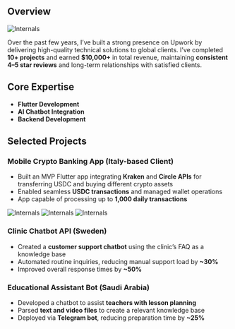 
##  Overview

![Internals](assets/images/Upwork/profile.png#500x500)

Over the past few years, I’ve built a strong presence on Upwork by delivering high-quality technical solutions to global clients. I’ve completed **10+ projects** and earned **$10,000+** in total revenue, maintaining **consistent 4–5 star reviews** and long-term relationships with satisfied clients.

## Core Expertise

- **Flutter Development**
- **AI Chatbot Integration**
- **Backend Development**

## Selected Projects

### Mobile Crypto Banking App (Italy-based Client)
- Built an MVP Flutter app integrating **Kraken** and **Circle APIs** for transferring USDC and buying different crypto assets 
- Enabled seamless **USDC transactions** and managed wallet operations
- App capable of processing up to **1,000 daily transactions**

![Internals](assets/images/Upwork/seventhythree_main.png#600x1200)
![Internals](assets/images/Upwork/seventhythree_crypto.png#600x1200)
![Internals](assets/images/Upwork/seventhythree_graph.png#600x1200)


### Clinic Chatbot API (Sweden)
- Created a **customer support chatbot** using the clinic’s FAQ as a knowledge base
- Automated routine inquiries, reducing manual support load by **~30%**
- Improved overall response times by **~50%**

### Educational Assistant Bot (Saudi Arabia)
- Developed a chatbot to assist **teachers with lesson planning**
- Parsed **text and video files** to create a relevant knowledge base
- Deployed via **Telegram bot**, reducing preparation time by **~25%**

